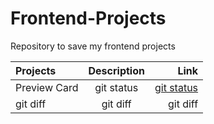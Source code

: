 # Frontend-Projects
Repository to save my frontend projects

| Projects | Description | Link |
| :---         |     :---:      |          ---: |
| Preview Card   | git status     | [git status](https://stats-preview-card-componentmain.netlify.app/)    |
| git diff     | git diff       | git diff      |

